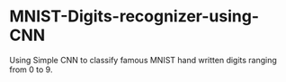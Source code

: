 # MNIST-Digits-recognizer-using-CNN
Using Simple CNN to classify famous MNIST hand written digits ranging from 0 to 9.
